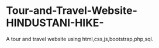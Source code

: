 # Tour-and-Travel-Website-HINDUSTANI-HIKE-
A tour and travel website using html,css,js,bootstrap,php,sql.
